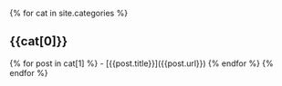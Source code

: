 {% for cat in site.categories %}
  <h2> {{cat[0]}} </h2>
  {% for post in cat[1] %} - [{{post.title}}]({{post.url}}) 
  {% endfor %}
{% endfor %}
